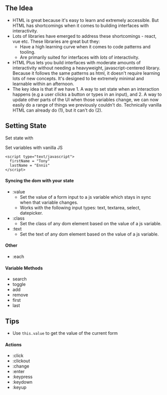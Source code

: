 ## The Idea
- HTML is great because it's easy to learn and extremely accessible. But HTML has shortcomings when it comes to building interfaces with interactivity. 
- Lots of libraries have emerged to address these shortcomings - react, vue etc. These libraries are great but they:
  - Have a high learning curve when it comes to code patterns and tooling.
  - Are primarily suited for interfaces with *lots* of interactivity.
- HTML Plus lets you build interfaces with moderate amounts of interactivity without needing a heavyweight, javascript-centered library. Because it follows the same patterns as html, it doesn't require learning lots of new  concepts. It's designed to be extremely minimal and learnable within an afternoon.
- The key idea is that if we have 1. A way to set state when an interaction happens (e.g a user clicks a button or types in an input), and 2. A way to update other parts of the UI when those variables change, we can now easily do a range of things we previously couldn't do. Technically vanilla HTML can already do (1), but it can't do (2). 

## Setting State

Set state with 

Set variables with vanilla JS
```
<script type="text/javascript">
  firstName = "Tony"
  lastName = "Ennis"
</script>
```

#### Syncing the dom with your state
- :value
  - Set the value of a form input to a js variable which stays in sync when that variable changes. 
  - Works with the following input types: text, textarea, select, datepicker.
- :class
  - Set the class of any dom element based on the value of a js variable.
- :text
  - Set the text of any dom element based on the value of a js variable.

#### Other
- :each 

#### Variable Methods
- search
- toggle
- add 
- remove
- first
- last

## Tips
- Use `this.value` to get the value of the current form


#### Actions
- :click
- :clickout
- :change
- :enter
- :keypress
- :keydown
- :keyup